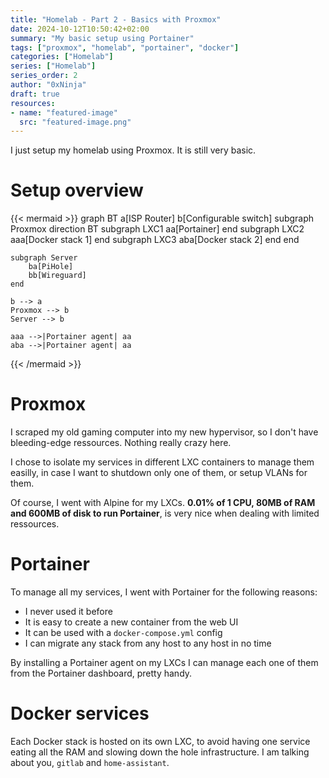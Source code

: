 ```yaml
---
title: "Homelab - Part 2 - Basics with Proxmox"
date: 2024-10-12T10:50:42+02:00
summary: "My basic setup using Portainer"
tags: ["proxmox", "homelab", "portainer", "docker"]
categories: ["Homelab"]
series: ["Homelab"]
series_order: 2
author: "0xNinja"
draft: true
resources:
- name: "featured-image"
  src: "featured-image.png"
---
```


I just setup my homelab using Proxmox. It is still very basic.

# Setup overview

{{< mermaid >}}
graph BT
    a[ISP Router]
    b[Configurable switch]
    subgraph Proxmox
        direction BT
        subgraph LXC1
            aa[Portainer]
        end
        subgraph LXC2
            aaa[Docker stack 1]
        end
        subgraph LXC3
            aba[Docker stack 2]
        end
    end

    subgraph Server
        ba[PiHole]
        bb[Wireguard]
    end

    b --> a
    Proxmox --> b
    Server --> b

    aaa -->|Portainer agent| aa
    aba -->|Portainer agent| aa
{{< /mermaid >}}

# Proxmox

I scraped my old gaming computer into my new hypervisor, so I don't have bleeding-edge ressources. Nothing really crazy here.

I chose to isolate my services in different LXC containers to manage them easilly, in case I want to shutdown only one of them, or setup VLANs for them.

Of course, I went with Alpine for my LXCs. **0.01% of 1 CPU, 80MB of RAM and 600MB of disk to run Portainer**, is very nice when dealing with limited ressources.

# Portainer

To manage all my services, I went with Portainer for the following reasons:

- I never used it before
- It is easy to create a new container from the web UI
- It can be used with a `docker-compose.yml` config
- I can migrate any stack from any host to any host in no time

By installing a Portainer agent on my LXCs I can manage each one of them from the Portainer dashboard, pretty handy.

# Docker services

Each Docker stack is hosted on its own LXC, to avoid having one service eating all the RAM and slowing down the hole infrastructure. I am talking about you, `gitlab` and `home-assistant`.